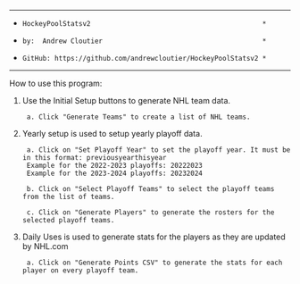 *******************************************************************
*	  HockeyPoolStatsv2											  *
*	  by:  Andrew Cloutier										  *
*	  GitHub: https://github.com/andrewcloutier/HockeyPoolStatsv2 *
*******************************************************************

How to use this program:
1. Use the Initial Setup buttons to generate NHL team data.	
		a. Click "Generate Teams" to create a list of NHL teams.

2. Yearly setup is used to setup yearly playoff data.

		a. Click on "Set Playoff Year" to set the playoff year. It must be in this format: previousyearthisyear 
		Example for the 2022-2023 playoffs: 20222023
		Example for the 2023-2024 playoffs: 20232024

		b. Click on "Select Playoff Teams" to select the playoff teams from the list of teams.

		c. Click on "Generate Players" to generate the rosters for the selected playoff teams.

3. Daily Uses is used to generate stats for the players as they are updated by NHL.com

		a. Click on "Generate Points CSV" to generate the stats for each player on every playoff team.

